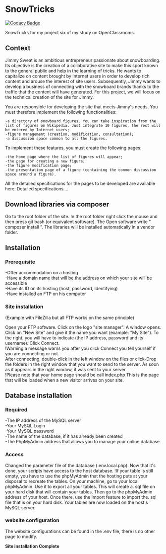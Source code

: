 # SnowTricks

[![Codacy Badge](https://api.codacy.com/project/badge/Grade/33105aae22c5429f8709a2a79be30dd3)](https://www.codacy.com/manual/michaelgtfr/SnowTricks?utm_source=github.com&amp;utm_medium=referral&amp;utm_content=michaelgtfr/SnowTricks&amp;utm_campaign=Badge_Grade)

SnowTricks for my project six of my study on OpenClassrooms.

## Context

Jimmy Sweat is an ambitious entrepreneur passionate about snowboarding. Its objective is the creation of a collaborative site to make this sport known to the general public and help in the learning of tricks.
He wants to capitalize on content brought by Internet users in order to develop rich content and arouse the interest of site users. Subsequently, Jimmy wants to develop a business of connecting with the snowboard brands thanks to the traffic that the content will have generated.
For this project, we will focus on the technical creation of the site for Jimmy.

You are responsible for developing the site that meets Jimmy's needs. You must therefore implement the following functionalities:

    -a directory of snowboard figures. You can take inspiration from the list of figures on Wikipedia. Just integrate 10 figures, the rest will be entered by Internet users;
    -figure management (creation, modification, consultation);
    -a discussion space common to all the figures.

To implement these features, you must create the following pages:

    -the home page where the list of figures will appear;
    -the page for creating a new figure;
    -the figure modification page;
    -the presentation page of a figure (containing the common discussion space around a figure).

All the detailed specifications for the pages to be developed are available here: Detailed specifications....
 
## Download libraries via composer

Go to the root folder of the site. In the root folder right click the mouse and then press git bash (or equivalent software). The Open software write  " composer install ". The libraries will be installed automatically in a vendor folder.

## Installation

### Prerequisite

-Offer accommodation on a hosting      
-Have a domain name that will be the address on which your site will be accessible     
-Have its ID on its hosting (host, password, Identifying)      
-Have installed an FTP on his computer       
  
### Site installation
(Example with FileZilla but all FTP works on the same principle)  

  Open your FTP software. Click on the logo "site manager". A window opens. Click on "New Site" and give it the name you want (example: "My Site"). To the right, you will have to indicate (the IP address, password and its username). Click Connect.  
  !Warning a message warns you after you click Connect you tell yourself if you are connecting or not.  
  After connecting, double-click in the left window on the files or click-Drop the folders in the right window that you want to send to the server. As soon as it appears in the right window, it was sent to your server.  
  !Please note that your home page should be call index.php This is the page that will be loaded when a new visitor arrives on your site.  
  
## Database installation

### Required

-The IP address of the MySQL server      
-Your MySQL Login      
-Your MySQL password     
-The name of the database, if it has already been created      
-The PhpMyAdmin address that allows you to manage your online database     
  
### Access

   Changed the parameter file of the database (.env.local.php). Now that it's done, your scripts have access to the host database.
   !If your table is still empty, you have to use the phpMyAdmin that the hosting puts at your disposal to recreate the tables. On your machine, go to your local phpMyAdmin. Use it to export all your tables. This will create a. sql file on your hard disk that will contain your tables. Then go to the phpMyAdmin address of your host. Once there, use the Import feature to import the. sql file that is on your hard disk. Your tables are now loaded on the host's MySQL server.  
 
 ### website configuration
 
   The website configurations can be found in the .env file, there is no other page to modify.
    
   __Site installation Complete__